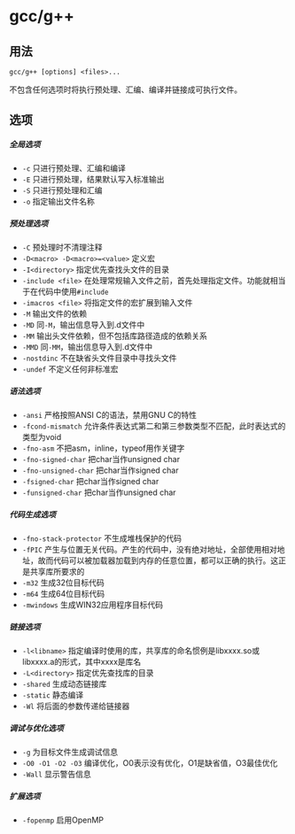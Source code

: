 # gcc/g++

## 用法

``` Shell
gcc/g++ [options] <files>...
```

不包含任何选项时将执行预处理、汇编、编译并链接成可执行文件。

## 选项

##### 全局选项
- `-c`	只进行预处理、汇编和编译
- `-E`	只进行预处理，结果默认写入标准输出
- `-S`	只进行预处理和汇编
- `-o` <file>	指定输出文件名称

##### 预处理选项
- `-C`	预处理时不清理注释
- `-D<macro> -D<macro>=<value>` 定义宏
- `-I<directory>`	指定优先查找头文件的目录
- `-include <file>`	在处理常规输入文件之前，首先处理指定文件。功能就相当于在代码中使用`#include`
- `-imacros <file>`	将指定文件的宏扩展到输入文件
- `-M`	输出文件的依赖
- `-MD`	同`-M`，输出信息导入到.d文件中
- `-MM`	输出头文件依赖，但不包括库路径造成的依赖关系
- `-MMD`	同`-MM`，输出信息导入到.d文件中
- `-nostdinc`	不在缺省头文件目录中寻找头文件
- `-undef`	不定义任何非标准宏

##### 语法选项
- `-ansi`	严格按照ANSI C的语法，禁用GNU C的特性
- `-fcond-mismatch`	允许条件表达式第二和第三参数类型不匹配，此时表达式的类型为void
- `-fno-asm`	不把asm，inline，typeof用作关键字
- `-fno-signed-char`	把char当作unsigned char
- `-fno-unsigned-char`	把char当作signed char
- `-fsigned-char`	把char当作signed char
- `-funsigned-char`	把char当作unsigned char

##### 代码生成选项
- `-fno-stack-protector`	不生成堆栈保护的代码
- `-fPIC`	产生与位置无关代码。产生的代码中，没有绝对地址，全部使用相对地址，故而代码可以被加载器加载到内存的任意位置，都可以正确的执行。这正是共享库所要求的
- `-m32`	生成32位目标代码
- `-m64`	生成64位目标代码
- `-mwindows`	生成WIN32应用程序目标代码

##### 链接选项
- `-l<libname>`	指定编译时使用的库，共享库的命名惯例是libxxxx.so或libxxxx.a的形式，其中xxxx是库名
- `-L<directory>`	指定优先查找库的目录
- `-shared`	生成动态链接库
- `-static`	静态编译
- `-Wl`	将后面的参数传递给链接器

##### 调试与优化选项
- `-g`	为目标文件生成调试信息
- `-O0 -O1 -O2 -O3`	编译优化，O0表示没有优化，O1是缺省值，O3最佳优化
- `-Wall`	显示警告信息

##### 扩展选项
- `-fopenmp`	启用OpenMP

